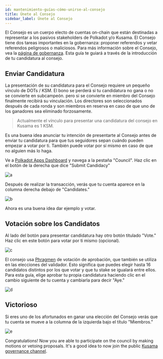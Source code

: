 ```yaml
---
id: mantenimiento-guías-cómo-unirse-al-consejo
title: Únete al Consejo
sidebar_label: Únete al Consejo
---
```


El Consejo es un cuerpo electo de cuentas on-chain que están destinadas a representar a los pasivos stakeholders de Polkadot y/o Kusama. El Consejo tiene dos tareas importantes en la gobernanza: proponer referendos y vetar referendos peligrosos o maliciosos. Para más información sobre el Consejo, vea la [página de gobernanza](learn-governance#council). Esta guía te guiará a través de la introducción de tu candidatura al consejo.

## Enviar Candidatura

La presentación de su candidatura para el Consejo requiere un pequeño vínculo de DOTs / KSM. El bono se perderá si tu candidatura no gana o no se convierte en subcampeón. pero si se convierte en miembro del Consejo finalmente recibirá su vinculación. Los directores son seleccionados después de cada ronda y son miembros en reserva en caso de que uno de los ganadores sea eliminado forzosamente.

> Actualmente el vínculo para presentar una candidatura del consejo en Kusama es 1 KSM.

Es una buena idea anunciar tu intención de presentarte al Consejo antes de enviar tu candidatura para que tus seguidores sepan cuándo pueden empezar a votar por ti. También puede votar por sí mismo en caso de que no alguien más lo haga.

Ve a [Polkadot Apps Dashboard](https://polkadot.js.org/apps) y navega a la pestaña "Council". Haz clic en el botón de la derecha que dice "Submit Candidacy"

![a](assets/council/submit_candidacy.png)

Después de realizar la transacción, verás que tu cuenta aparece en la columna derecha debajo de "Candidates."

![b](assets/council/candidate.png)

Ahora es una buena idea dar ejemplo y votar.

## Votación sobre los Candidatos

Al lado del botón para presentar candidatura hay otro botón titulado "Vote." Haz clic en este botón para votar por ti mismo (opcional).

![c](assets/council/vote.png)

El consejo usa [Phragmen](learn-phragmen) de votación de aprobación, que también se utiliza en las elecciones del validador. Esto significa que puedes elegir hasta 16 candidatos distintos por los que votar y que tu stake se igualará entre ellos. Para esta guía, elige aprobar tu propia candidatura haciendo clic en el cambio siguiente de tu cuenta y cambiarla para decir "Aye."

![d](assets/council/vote_for_yourself.png)

## Victorioso

Si eres uno de los afortunados en ganar una elección del Consejo verás que tu cuenta se mueve a la columna de la izquierda bajo el título "Miembros."

![e](assets/council/member.png)

Congratulations! Now you are able to participate on the council by making motions or vetoing proposals. It's a good idea to now join the public [Kusama governance channel](https://matrix.to/#/!QXMnIJzxlnVrvRzhUA:matrix.parity.io?via=matrix.parity.io&via=matrix.org&via=web3.foundation).
